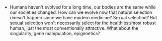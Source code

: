 - Humans haven't evolved for a long time, our bodies are the same while our societies changed. How can we evolve now that natural selection doesn't happen since we have modern medicine? Sexual selection? But sexual selection won't necessarily select for the healthiest/most robust human, just the most conventionally attractive. What about the singularity, gene manipulation, epigenetics?